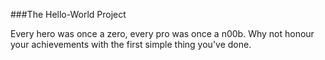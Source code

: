 ###The Hello-World Project

Every hero was once a zero, every pro was once a n00b. Why not honour your achievements with the first simple thing you've done.
